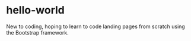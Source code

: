 # hello-world
New to coding, hoping to learn to code landing pages from scratch using the Bootstrap framework.
